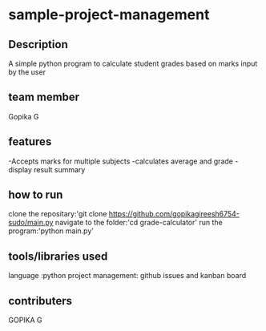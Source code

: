 # sample-project-management
## Description
 A simple python program to calculate student grades based on marks input by the user
## team member
Gopika G
## features
-Accepts marks for multiple subjects
-calculates average and grade
-display result summary
## how to run
clone the repositary:'git clone https://github.com/gopikagireesh6754-sudo/main.py
navigate to the folder:'cd grade-calculator'
run the program:'python main.py'
## tools/libraries used
language :python
project management: github issues and kanban board
## contributers
GOPIKA G

